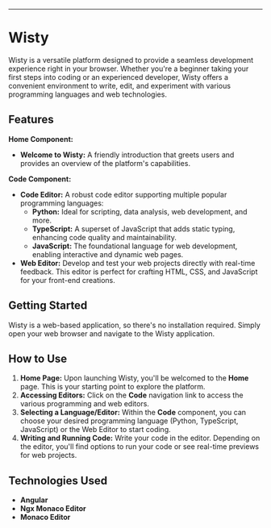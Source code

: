 ---
# Wisty

Wisty is a versatile platform designed to provide a seamless development experience right in your browser. Whether you're a beginner taking your first steps into coding or an experienced developer, Wisty offers a convenient environment to write, edit, and experiment with various programming languages and web technologies.

## Features

**Home Component:**

* **Welcome to Wisty:** A friendly introduction that greets users and provides an overview of the platform's capabilities.

**Code Component:**

* **Code Editor:** A robust code editor supporting multiple popular programming languages:
    * **Python:** Ideal for scripting, data analysis, web development, and more.
    * **TypeScript:** A superset of JavaScript that adds static typing, enhancing code quality and maintainability.
    * **JavaScript:** The foundational language for web development, enabling interactive and dynamic web pages.
* **Web Editor:** Develop and test your web projects directly with real-time feedback. This editor is perfect for crafting HTML, CSS, and JavaScript for your front-end creations.

## Getting Started

Wisty is a web-based application, so there's no installation required. Simply open your web browser and navigate to the Wisty application.

## How to Use

1.  **Home Page:** Upon launching Wisty, you'll be welcomed to the **Home** page. This is your starting point to explore the platform.
2.  **Accessing Editors:** Click on the **Code** navigation link to access the various programming and web editors.
3.  **Selecting a Language/Editor:** Within the **Code** component, you can choose your desired programming language (Python, TypeScript, JavaScript) or the Web Editor to start coding.
4.  **Writing and Running Code:** Write your code in the editor. Depending on the editor, you'll find options to run your code or see real-time previews for web projects.

## Technologies Used

* **Angular**
* **Ngx Monaco Editor**
* **Monaco Editor**
